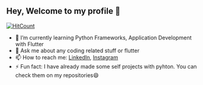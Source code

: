## Hey, Welcome to my profile 👋

[![HitCount](http://hits.dwyl.com/deepdhar/deepdhar.svg)](http://hits.dwyl.com/deepdhar/deepdhar)
- 🌱 I’m currently learning Python Frameworks, Application Development with Flutter
- 💬 Ask me about any coding related stuff or flutter
- 📫 How to reach me: [LinkedIn](https://www.linkedin.com/in/deep-dhar), [Instagram](https://www.instagram.com/_deepdhar_)
- ⚡ Fun fact: I have already made some self projects with pyhton. You can check them on my repositories😄
